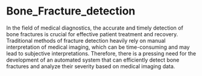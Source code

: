 # Bone_Fracture_detection
In the field of medical diagnostics, the accurate and timely detection of bone fractures is crucial for effective patient treatment and recovery. Traditional methods of fracture detection heavily rely on manual interpretation of medical imaging, which can be time-consuming and may lead to subjective interpretations. Therefore, there is a pressing need for the development of an automated system that can efficiently detect bone fractures and analyze their severity based on medical imaging data.

